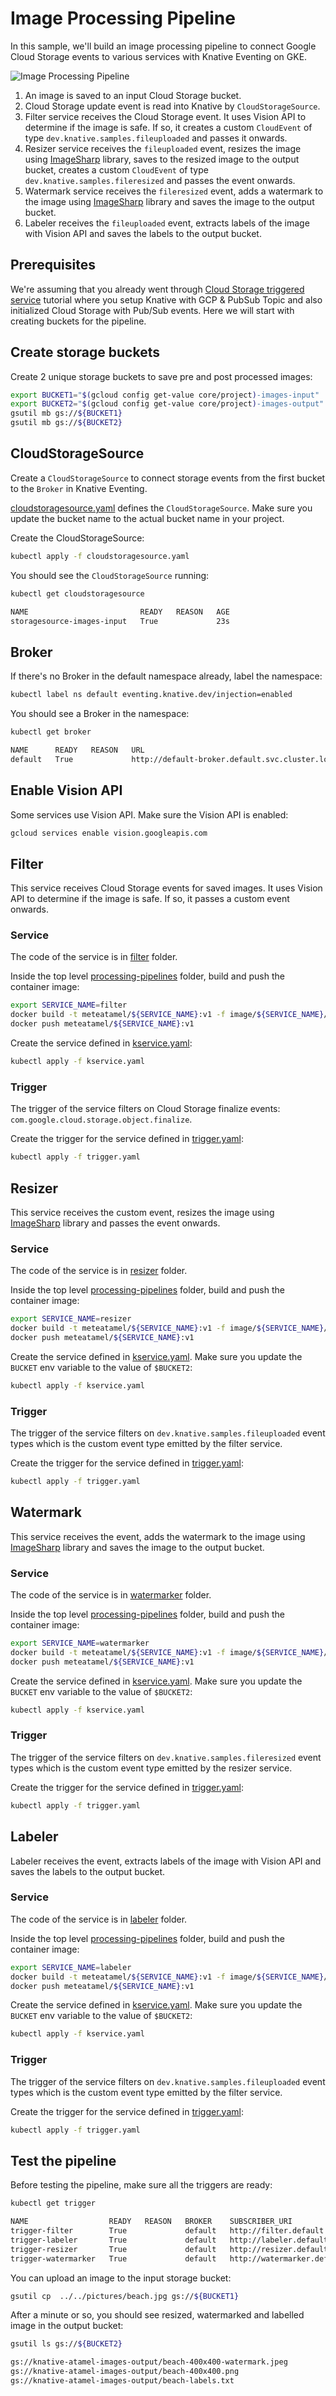 # Image Processing Pipeline

In this sample, we'll build an image processing pipeline to connect Google Cloud
Storage events to various services with Knative Eventing on GKE.

![Image Processing Pipeline](./images/image-processing-pipeline.png)

1. An image is saved to an input Cloud Storage bucket.
2. Cloud Storage update event is read into Knative by `CloudStorageSource`.
3. Filter service receives the Cloud Storage event. It uses Vision API to
   determine if the image is safe. If so, it creates a custom `CloudEvent` of
   type `dev.knative.samples.fileuploaded` and passes it onwards.
4. Resizer service receives the `fileuploaded` event, resizes the image using
   [ImageSharp](https://github.com/SixLabors/ImageSharp) library, saves to the
   resized image to the output bucket, creates a custom `CloudEvent` of type
   `dev.knative.samples.fileresized` and passes the event onwards.
5. Watermark service receives the `fileresized` event, adds a watermark to the
   image using [ImageSharp](https://github.com/SixLabors/ImageSharp) library and
   saves the image to the output bucket.
6. Labeler receives the `fileuploaded` event, extracts labels of the image with
   Vision API and saves the labels to the output bucket.

## Prerequisites

We're assuming that you already went through [Cloud Storage triggered
service](./storageeventing.md) tutorial where you setup Knative with GCP &
PubSub Topic and also initialized Cloud Storage with Pub/Sub events. Here we
will start with creating buckets for the pipeline.

## Create storage buckets

Create 2 unique storage buckets to save pre and post processed images:

```bash
export BUCKET1="$(gcloud config get-value core/project)-images-input"
export BUCKET2="$(gcloud config get-value core/project)-images-output"
gsutil mb gs://${BUCKET1}
gsutil mb gs://${BUCKET2}
```

## CloudStorageSource

Create a `CloudStorageSource` to connect storage events from the first bucket to
the `Broker` in Knative Eventing.

[cloudstoragesource.yaml](../eventing/processing-pipelines/image/cloudstoragesource.yaml)
defines the `CloudStorageSource`. Make sure you update the bucket name to the
actual bucket name in your project.

Create the CloudStorageSource:

```bash
kubectl apply -f cloudstoragesource.yaml
```

You should see the `CloudStorageSource` running:

```bash
kubectl get cloudstoragesource

NAME                         READY   REASON   AGE
storagesource-images-input   True             23s
```

## Broker

If there's no Broker in the default namespace already, label the namespace:

```bash
kubectl label ns default eventing.knative.dev/injection=enabled
```

You should see a Broker in the namespace:

```bash
kubectl get broker

NAME      READY   REASON   URL                                               AGE
default   True             http://default-broker.default.svc.cluster.local   52m
```

## Enable Vision API

Some services use Vision API. Make sure the Vision API is enabled:

```bash
gcloud services enable vision.googleapis.com
```

## Filter

This service receives Cloud Storage events for saved images. It uses Vision API
to determine if the image is safe. If so, it passes a custom event onwards.

### Service

The code of the service is in [filter](../eventing/processing-pipelines/image/filter)
folder.

Inside the top level [processing-pipelines](../eventing/processing-pipelines) folder, build
and push the container image:

```bash
export SERVICE_NAME=filter
docker build -t meteatamel/${SERVICE_NAME}:v1 -f image/${SERVICE_NAME}/csharp/Dockerfile .
docker push meteatamel/${SERVICE_NAME}:v1
```

Create the service defined in
[kservice.yaml](../eventing/processing-pipelines/image/filter/kservice.yaml):

```bash
kubectl apply -f kservice.yaml
```

### Trigger

The trigger of the service filters on Cloud Storage finalize events:
`com.google.cloud.storage.object.finalize`.

Create the trigger for the service defined in
[trigger.yaml](../eventing/processing-pipelines/image/filter/trigger.yaml):

```bash
kubectl apply -f trigger.yaml
```

## Resizer

This service receives the custom event, resizes the image using
[ImageSharp](https://github.com/SixLabors/ImageSharp) library and passes the
event onwards.

### Service

The code of the service is in [resizer](../eventing/processing-pipelines/image/resizer)
folder.

Inside the top level [processing-pipelines](../eventing/processing-pipelines) folder, build
and push the container image:

```bash
export SERVICE_NAME=resizer
docker build -t meteatamel/${SERVICE_NAME}:v1 -f image/${SERVICE_NAME}/csharp/Dockerfile .
docker push meteatamel/${SERVICE_NAME}:v1
```

Create the service defined in
[kservice.yaml](../eventing/processing-pipelines/image/resizer/kservice.yaml).
Make sure you update the `BUCKET` env variable to the value of `$BUCKET2`:

```bash
kubectl apply -f kservice.yaml
```

### Trigger

The trigger of the service filters on `dev.knative.samples.fileuploaded` event
types which is the custom event type emitted by the filter service.

Create the trigger for the service defined in
[trigger.yaml](../eventing/processing-pipelines/image/resizer/trigger.yaml):

```bash
kubectl apply -f trigger.yaml
```

## Watermark

This service receives the event, adds the watermark to the image using
[ImageSharp](https://github.com/SixLabors/ImageSharp) library and saves the
image to the output bucket.

### Service

The code of the service is in [watermarker](../eventing/processing-pipelines/image/watermarker)
folder.

Inside the top level [processing-pipelines](../eventing/processing-pipelines) folder, build
and push the container image:

```bash
export SERVICE_NAME=watermarker
docker build -t meteatamel/${SERVICE_NAME}:v1 -f image/${SERVICE_NAME}/csharp/Dockerfile .
docker push meteatamel/${SERVICE_NAME}:v1
```

Create the service defined in
[kservice.yaml](../eventing/processing-pipelines/image/watermarker/kservice.yaml).
Make sure you update the `BUCKET` env variable to the value of `$BUCKET2`:

```bash
kubectl apply -f kservice.yaml
```

### Trigger

The trigger of the service filters on `dev.knative.samples.fileresized` event
types which is the custom event type emitted by the resizer service.

Create the trigger for the service defined in
[trigger.yaml](../eventing/processing-pipelines/image/watermarker/trigger.yaml):

```bash
kubectl apply -f trigger.yaml
```

## Labeler

Labeler receives the event, extracts labels of the image with Vision API and
saves the labels to the output bucket.

### Service

The code of the service is in [labeler](../eventing/processing-pipelines/image/labeler)
folder.

Inside the top level [processing-pipelines](../eventing/processing-pipelines) folder, build
and push the container image:

```bash
export SERVICE_NAME=labeler
docker build -t meteatamel/${SERVICE_NAME}:v1 -f image/${SERVICE_NAME}/csharp/Dockerfile .
docker push meteatamel/${SERVICE_NAME}:v1
```

Create the service defined in
[kservice.yaml](../eventing/processing-pipelines/image/labeler/kservice.yaml).
Make sure you update the `BUCKET` env variable to the value of `$BUCKET2`:

```bash
kubectl apply -f kservice.yaml
```

### Trigger

The trigger of the service filters on `dev.knative.samples.fileuploaded` event
types which is the custom event type emitted by the filter service.

Create the trigger for the service defined in
[trigger.yaml](../eventing/processing-pipelines/image/labeler/trigger.yaml):

```bash
kubectl apply -f trigger.yaml
```

## Test the pipeline

Before testing the pipeline, make sure all the triggers are ready:

```bash
kubectl get trigger

NAME                  READY   REASON   BROKER    SUBSCRIBER_URI                                 AGE
trigger-filter        True             default   http://filter.default.svc.cluster.local        3d19h
trigger-labeler       True             default   http://labeler.default.svc.cluster.local       3d
trigger-resizer       True             default   http://resizer.default.svc.cluster.local       3d19h
trigger-watermarker   True             default   http://watermarker.default.svc.cluster.local   3d
```

You can upload an image to the input storage bucket:

```bash
gsutil cp  ../../pictures/beach.jpg gs://${BUCKET1}
```

After a minute or so, you should see resized, watermarked and labelled image in
the output bucket:

```bash
gsutil ls gs://${BUCKET2}

gs://knative-atamel-images-output/beach-400x400-watermark.jpeg
gs://knative-atamel-images-output/beach-400x400.png
gs://knative-atamel-images-output/beach-labels.txt
```
